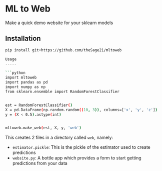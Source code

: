 ML to Web
=========

Make a quick demo website for your sklearn models

Installation
------------

```bash
pip install git+https://github.com/theSage21/mltoweb

Usage
-----

```python
import mltoweb
import pandas as pd
import numpy as np
from sklearn.ensemble import RandomForestClassifier


est = RandomForestClassifier()
X = pd.DataFrame(np.random.random((10, 3)), columns=['x', 'y', 'z'])
y = (X < 0.5).astype(int)


mltoweb.make_web(est, X, y, 'web')
```


This creates 2 files in a directory called `web`, namely:

- `estimator.pickle`: This is the pickle of the estimator used to create predictions
- `website.py`: A bottle app which  provides a form to start getting predictions from your data
